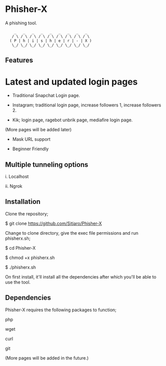 # Phisher-X
A phishing tool.


        _   _   _   _   _   _   _   _   _  
       / \ / \ / \ / \ / \ / \ / \ / \ / \ 
      ( P | h | i | s | h | e | r | - | X )
       \_/ \_/ \_/ \_/ \_/ \_/ \_/ \_/ \_/ 
       
 
## Features ##

# Latest and updated login pages

- Traditional Snapchat Login page.

- Instagram; traditional login page, increase followers 1, increase followers 2.

- Kik; login page, ragebot unbrik page, mediafire login page.

(More pages will be added later)

* Mask URL support

* Beginner Friendly

## Multiple tunneling options ##

i. Localhost

ii. Ngrok

## Installation ##

Clone the repository; 

$ git clone https://github.com/Sitiaro/Phisher-X

Change to clone directory, give the exec file permissions and run phisherx.sh;

$ cd Phisher-X

$ chmod +x phisherx.sh

$ ./phisherx.sh

On first install, it'll install all the dependencies after which you'll be able to use the tool.

## Dependencies ##

Phisher-X requires the following packages to function;

php

wget

curl

git

(More pages will be added in the future.)
